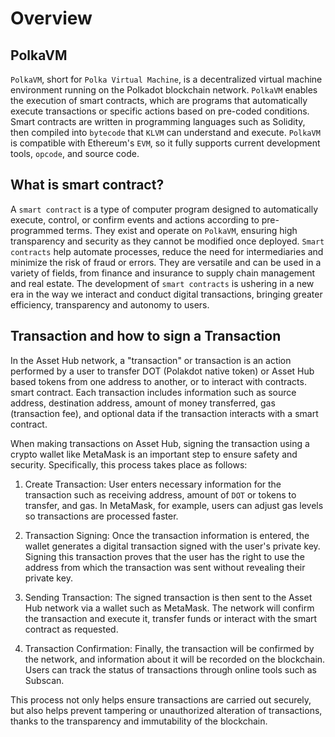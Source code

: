 # Overview

## PolkaVM
`PolkaVM`, short for `Polka Virtual Machine`, is a decentralized virtual machine environment running on the Polkadot blockchain network. `PolkaVM` enables the execution of smart contracts, which are programs that automatically execute transactions or specific actions based on pre-coded conditions. Smart contracts are written in programming languages ​​such as Solidity, then compiled into `bytecode` that `KLVM` can understand and execute. `PolkaVM` is compatible with Ethereum's `EVM`, so it fully supports current development tools, `opcode`, and source code.

## What is smart contract?
A `smart contract` is a type of computer program designed to automatically execute, control, or confirm events and actions according to pre-programmed terms. They exist and operate on `PolkaVM`, ensuring high transparency and security as they cannot be modified once deployed. `Smart contracts` help automate processes, reduce the need for intermediaries and minimize the risk of fraud or errors. They are versatile and can be used in a variety of fields, from finance and insurance to supply chain management and real estate. The development of `smart contracts` is ushering in a new era in the way we interact and conduct digital transactions, bringing greater efficiency, transparency and autonomy to users.

## Transaction and how to sign a Transaction
In the Asset Hub network, a "transaction" or transaction is an action performed by a user to transfer DOT (Polakdot native token) or Asset Hub based tokens from one address to another, or to interact with contracts. smart contract. Each transaction includes information such as source address, destination address, amount of money transferred, gas (transaction fee), and optional data if the transaction interacts with a smart contract.

When making transactions on Asset Hub, signing the transaction using a crypto wallet like MetaMask is an important step to ensure safety and security. Specifically, this process takes place as follows:

1. Create Transaction: User enters necessary information for the transaction such as receiving address, amount of `DOT` or tokens to transfer, and gas. In MetaMask, for example, users can adjust gas levels so transactions are processed faster.

2. Transaction Signing: Once the transaction information is entered, the wallet generates a digital transaction signed with the user's private key. Signing this transaction proves that the user has the right to use the address from which the transaction was sent without revealing their private key.

3. Sending Transaction: The signed transaction is then sent to the Asset Hub network via a wallet such as MetaMask. The network will confirm the transaction and execute it, transfer funds or interact with the smart contract as requested.

4. Transaction Confirmation: Finally, the transaction will be confirmed by the network, and information about it will be recorded on the blockchain. Users can track the status of transactions through online tools such as Subscan.

This process not only helps ensure transactions are carried out securely, but also helps prevent tampering or unauthorized alteration of transactions, thanks to the transparency and immutability of the blockchain.
